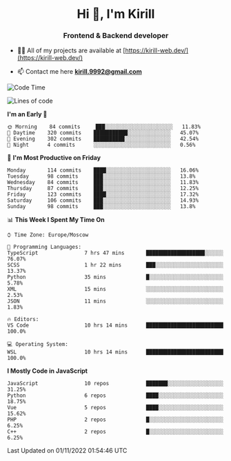 <h1 align="center">Hi 👋, I'm Kirill</h1>
<h3 align="center">Frontend & Backend developer</h3>

- 👨‍💻 All of my projects are available at [https://kirill-web.dev/](https://kirill-web.dev/)

- 📫 Contact me here **kirill.9992@gmail.com**











<!--START_SECTION:waka-->
![Code Time](http://img.shields.io/badge/Code%20Time-1%2C168%20hrs%2017%20mins-blue)

![Lines of code](https://img.shields.io/badge/From%20Hello%20World%20I%27ve%20Written-527%20Thousand%20lines%20of%20code-blue)

**I'm an Early 🐤** 

```text
🌞 Morning    84 commits     ███░░░░░░░░░░░░░░░░░░░░░░   11.83% 
🌆 Daytime    320 commits    ███████████░░░░░░░░░░░░░░   45.07% 
🌃 Evening    302 commits    ██████████░░░░░░░░░░░░░░░   42.54% 
🌙 Night      4 commits      ░░░░░░░░░░░░░░░░░░░░░░░░░   0.56%

```
📅 **I'm Most Productive on Friday** 

```text
Monday       114 commits    ████░░░░░░░░░░░░░░░░░░░░░   16.06% 
Tuesday      98 commits     ███░░░░░░░░░░░░░░░░░░░░░░   13.8% 
Wednesday    84 commits     ███░░░░░░░░░░░░░░░░░░░░░░   11.83% 
Thursday     87 commits     ███░░░░░░░░░░░░░░░░░░░░░░   12.25% 
Friday       123 commits    ████░░░░░░░░░░░░░░░░░░░░░   17.32% 
Saturday     106 commits    ███░░░░░░░░░░░░░░░░░░░░░░   14.93% 
Sunday       98 commits     ███░░░░░░░░░░░░░░░░░░░░░░   13.8%

```


📊 **This Week I Spent My Time On** 

```text
⌚︎ Time Zone: Europe/Moscow

💬 Programming Languages: 
TypeScript               7 hrs 47 mins       ███████████████████░░░░░░   76.07% 
SCSS                     1 hr 22 mins        ███░░░░░░░░░░░░░░░░░░░░░░   13.37% 
Python                   35 mins             █░░░░░░░░░░░░░░░░░░░░░░░░   5.78% 
XML                      15 mins             ░░░░░░░░░░░░░░░░░░░░░░░░░   2.53% 
JSON                     11 mins             ░░░░░░░░░░░░░░░░░░░░░░░░░   1.83%

🔥 Editors: 
VS Code                  10 hrs 14 mins      █████████████████████████   100.0%

💻 Operating System: 
WSL                      10 hrs 14 mins      █████████████████████████   100.0%

```

**I Mostly Code in JavaScript** 

```text
JavaScript               10 repos            ███████░░░░░░░░░░░░░░░░░░   31.25% 
Python                   6 repos             ████░░░░░░░░░░░░░░░░░░░░░   18.75% 
Vue                      5 repos             ████░░░░░░░░░░░░░░░░░░░░░   15.62% 
PHP                      2 repos             █░░░░░░░░░░░░░░░░░░░░░░░░   6.25% 
C++                      2 repos             █░░░░░░░░░░░░░░░░░░░░░░░░   6.25%

```



 Last Updated on 01/11/2022 01:54:46 UTC
<!--END_SECTION:waka-->
